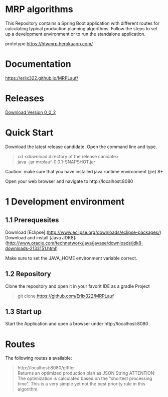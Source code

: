 # MRP algorithms
This Repository contains a Spring Boot application with different routes for calculating typical production planning algorithms.
Follow the steps to set up a development environment or to run the standalone application.
  
prototype
https://htwmrp.herokuapp.com/

# Documentation
https://erlix322.github.io/MRPLauf/

# Releases  
[Download Version 0_0_2](https://drive.google.com/open?id=0BwL4D4dBsZu_cmI2N3g0SlNjSEE)

# Quick Start
Download the latest release candidate.
Open the command line and type.  
> cd \<download directory of the release canidate\>  
> java -jar mrplauf-0.0.1-SNAPSHOT.jar

Caution: make sure that you have installed java runtime environment (jre) 8+  

Open your web browser and navigate to http://localhost:8080
# 1 Development environment

## 1.1 Prerequesites
Download [Eclipse]:(http://www.eclipse.org/downloads/eclipse-packages/)
Download and install [Java JDK8]:(http://www.oracle.com/technetwork/java/javase/downloads/jdk8-downloads-2133151.html)

Make sure to set the JAVA_HOME environment variable correct.

## 1.2 Repository
Clone the repository and open it in your favorit IDE as a gradle Project

> git clone https://github.com/Erlix322/MRPLauf

## 1.3 Start up
Start the Application and open a browser under http://localhost:8080

# Routes

The following routes a available: 
> http://localhost:8080/giffler  
Returns an optimized production plan as JSON String
ATTENTION: The optimization is calculated based on the "shortest processing time". This is a very simple yet not the best priority rule in this algorithm.


